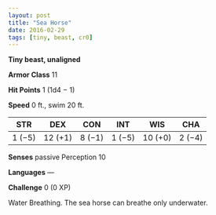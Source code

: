 ```yaml
---
layout: post
title: "Sea Horse"
date: 2016-02-29
tags: [tiny, beast, cr0]
---
```


**Tiny beast, unaligned**

**Armor Class** 11

**Hit Points** 1 (1d4 − 1)

**Speed** 0 ft., swim 20 ft.

|   STR   |   DEX   |   CON   |   INT   |   WIS   |   CHA   |
|:-----:|:-----:|:-----:|:-----:|:-----:|:-----:|
| 1 (−5) | 12 (+1) | 8 (−1) | 1 (−5) | 10 (+0) | 2 (−4) |

**Senses** passive Perception 10 

**Languages** — 

**Challenge** 0 (0 XP)

 Water Breathing. The sea horse can breathe only underwater.